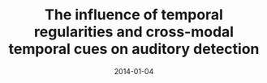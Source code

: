 ---
title: "The influence of temporal regularities and cross-modal temporal cues on auditory detection"
collection: publications
permalink: /publication/2014_the-influence-of-temporal-regularities-and-cross-m
date: 2014-01-04
year: 2014
venue: 'Neuropsychologia'
authors: 'ten Oever S, Schroeder CE, Poeppel D, van Atteveldt N, Zion Golumbic EM'
number: '117'
citation: 'ten Oever S, Schroeder CE, Poeppel D, van Atteveldt N, Zion Golumbic EM (2014). The influence of temporal regularities and cross-modal temporal cues on auditory detection. Neuropsychologia.'
category: 'article'
---